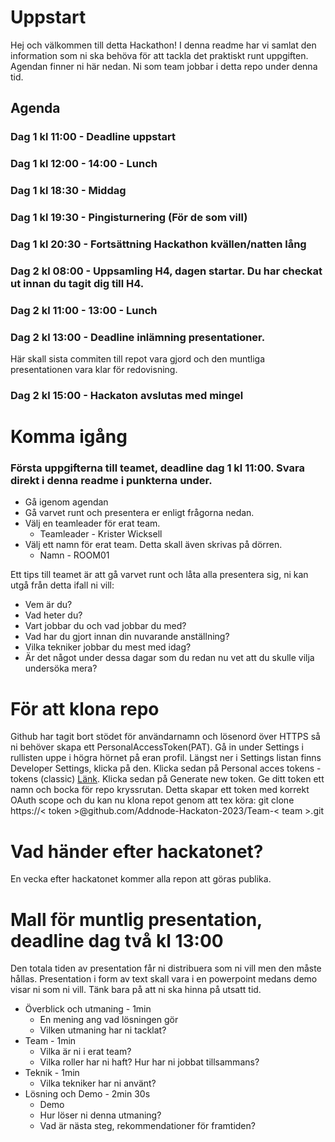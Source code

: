 # Uppstart
Hej och välkommen till detta Hackathon! I denna readme har vi samlat den information som ni ska behöva för att tackla det praktiskt runt uppgiften.
Agendan finner ni här nedan.
Ni som team jobbar i detta repo under denna tid. 

## Agenda
### Dag 1 kl 11:00 - Deadline uppstart
### Dag 1 kl 12:00 - 14:00 - Lunch
### Dag 1 kl 18:30 - Middag
### Dag 1 kl 19:30 - Pingisturnering (För de som vill)
### Dag 1 kl 20:30 - Fortsättning Hackathon kvällen/natten lång
### Dag 2 kl 08:00 - Uppsamling H4, dagen startar. Du har checkat ut innan du tagit dig till H4.
### Dag 2 kl 11:00 - 13:00 - Lunch
### Dag 2 kl 13:00 - Deadline inlämning presentationer. 
Här skall sista commiten till repot vara gjord och den muntliga presentationen vara klar för redovisning.
### Dag 2 kl 15:00 - Hackaton avslutas med mingel

# Komma igång
### Första uppgifterna till teamet, deadline dag 1 kl 11:00. Svara direkt i denna readme i punkterna under.
* Gå igenom agendan
* Gå varvet runt och presentera er enligt frågorna nedan.
* Välj en teamleader för erat team.
  - Teamleader - Krister Wicksell
* Välj ett namn för erat team. Detta skall även skrivas på dörren.
  - Namn - ROOM01
 
Ett tips till teamet är att gå varvet runt och låta alla presentera sig, ni kan utgå från detta ifall ni vill:
* Vem är du?
* Vad heter du?
* Vart jobbar du och vad jobbar du med?
* Vad har du gjort innan din nuvarande anställning?
* Vilka tekniker jobbar du mest med idag?
* Är det något under dessa dagar som du redan nu vet att du skulle vilja undersöka mera?

# För att klona repo

Github har tagit bort stödet för användarnamn och lösenord över HTTPS så ni behöver skapa ett PersonalAccessToken(PAT).
Gå in under Settings i rullisten uppe i högra hörnet på eran profil. Längst ner i Settings listan finns Developer Settings, klicka på den. Klicka sedan på Personal acces tokens - tokens (classic) [Länk](https://github.com/settings/tokens). Klicka sedan på Generate new token. Ge ditt token ett namn och bocka för repo kryssrutan.
Detta skapar ett token med korrekt OAuth scope och du kan nu klona repot genom att tex köra: git clone https://< token >@github.com/Addnode-Hackaton-2023/Team-< team >.git

# Vad händer efter hackatonet?
En vecka efter hackatonet kommer alla repon att göras publika.

# Mall för muntlig presentation, deadline dag två kl 13:00
Den totala tiden av presentation får ni distribuera som ni vill men den måste hållas. Presentation i form av text skall vara i en powerpoint medans demo visar ni som ni vill. Tänk bara på att ni ska hinna på utsatt tid.
* Överblick och utmaning - 1min
  - En mening ang vad lösningen gör
  - Vilken utmaning har ni tacklat?
* Team - 1min
  - Vilka är ni i erat team?
  - Vilka roller har ni haft? Hur har ni jobbat tillsammans?
* Teknik - 1min
  - Vilka tekniker har ni använt?
* Lösning och Demo - 2min 30s
  - Demo
  - Hur löser ni denna utmaning?
  - Vad är nästa steg, rekommendationer för framtiden?
